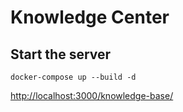 # Knowledge Center

## Start the server
```
docker-compose up --build -d
```
[http://localhost:3000/knowledge-base/](http://localhost:3000/knowledge-base/)